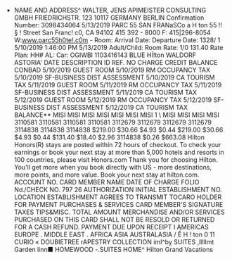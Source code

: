 - NAME AND ADDRESS^ WALTER, JENS APIMEISTER CONSULTING GMBH FRIEDRICHSTR. 123 10117 GERMANY BERLIN Confirmation Number: 3098434064 5/13/2019 PARC 55 SAN FRANaSCo a H ton 55 !! § ! Street San Franc! c0, CA 94102 415 392 - 8000 F: 415|296-8054 W:www.parc55h0te!.c0m - Room: Arrival Date: Departure Date: 1328/ 1 5/10/2019 1:46:00 PM 5/13/2019 Adult/Child: Room Rate: 1/0 131.40 Rate Plan: HH# AL: Car: OGIWBI 1103416143 BLUE HỈ!ton WALDORF ASTORIA' DATE DESCRIPTION ID REF. NO CHARGE CREDIT BALANCE CONBAD 5/10/2019 GUEST ROOM 5/10/2019 RM OCCUPANCY TAX 5/10/2019 SF-BUSINESS DIST ASSESSMENT 5/10/2019 CA TOURISM TAX 5/11/2019 GUEST ROOM 5/11/2019 RM OCCUPANCY TAX 5/11/2019 SF-BUSINESS DIST ASSESSMENT 5/11/2019 CA TOURISM TAX 5/12/2019 GUEST ROOM 5/12/2019 RM OCCUPANCY TAX 5/12/2019 SF-BUSINESS DIST ASSESSMENT 5/12/2019 CA TOURISM TAX BALANCE** MISI MISI MISI MISI MISI MISI MISI 1 \ MISI MISI MISI MISI 3110581 3110581 3110581 3110581 3112679 3112679 3112679 3112679 3114838 3114838 3114838 $219.00 $30.66 $4.93 $0.44 $219.00 $30.66 $4.93 $0.44 $131.40 $18.40 $2.96 3114838 $0.26 $663.08 Hilton Honors(R) stays are posted within 72 hours of checkout. To check your earnings or book your next stay at more than 5,000 hotels and resorts in 100 countries, please visit Honors.com Thank you for choosing Hilton. You'll get more when you book directly with US - more destinations, more points, and more value. Book your next stay at hilton.com. ACCOUNT NO. CARD MEMBER NAME DATE OF CHARGE FOLIO Nơ./CHECK NO. 797 26 AUTHORIZATION INITIAL ESTABLISHMENT NO. LOCATION ESTABLISHMENT AGREES TO TRANSMIT TOCARO HOLDER FOR PAYMENT PURCHASES & SERVICES CARD MEMBER'S SIGNATURE TAXES TIPS&MISC. TOTAL AMOUNT MERCHANDISE AND/OR SERVICES PURCHASED ON THIS CARD SHALL NOT BE RESOLD OR RETURNED FOR A CASH REFUND. PAYMENT DUE UPON RECEIPT I AMERICAS EUROPE . MIDDLE EAST . AFRICA ASIA AUSTRALASIA / Ế H ! ton 0 11 CURIO « DOUBIETREE rAPESTRY COLLECTION ímI^bỵ SUITES ,lllllmt Garden linn■ HOMEWOOD -.SUITES HOME^ Hilton Grand Vacations